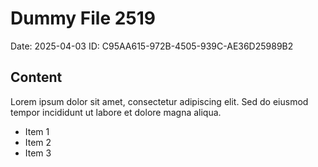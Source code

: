 # Dummy File 2519

Date: 2025-04-03
ID: C95AA615-972B-4505-939C-AE36D25989B2

## Content

Lorem ipsum dolor sit amet, consectetur adipiscing elit.
Sed do eiusmod tempor incididunt ut labore et dolore magna aliqua.

* Item 1
* Item 2
* Item 3
